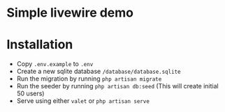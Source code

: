 # Simple livewire demo

# Installation

- Copy `.env.example` to `.env`
- Create a new sqlite database  `/database/database.sqlite`
- Run the migration by running `php artisan migrate`
- Run the seeder by running `php artisan db:seed` (This will create initial 50 users)
- Serve using either `valet` or `php artisan serve`